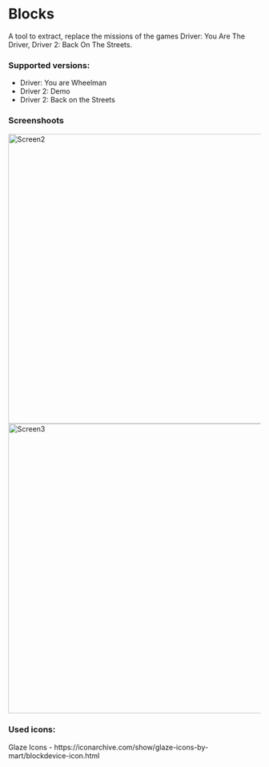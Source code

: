 # Blocks
A tool to extract, replace the missions of the games Driver: You Are The Driver, Driver 2: Back On The Streets.

<h3>Supported versions:</h3>
  <ul>
    <li>Driver: You are Wheelman</li>
    <li>Driver 2: Demo</li>
    <li>Driver 2: Back on the Streets</li>
  </ul>

<h3>Screenshoots</h3>
<img width="579" alt="Screen2" src="https://user-images.githubusercontent.com/60477645/184965955-65e34dd0-0081-4eec-8ad5-1271612e4c0a.PNG">
<img width="579" alt="Screen3" src="https://user-images.githubusercontent.com/60477645/184965577-f30d6752-9240-4807-af3f-7fa9f065cda0.PNG">

<h3>Used icons:</h3>
Glaze Icons - https://iconarchive.com/show/glaze-icons-by-mart/blockdevice-icon.html

